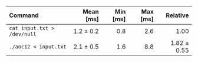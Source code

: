| Command | Mean [ms] | Min [ms] | Max [ms] | Relative |
|:---|---:|---:|---:|---:|
| `cat input.txt > /dev/null` | 1.2 ± 0.2 | 0.8 | 2.6 | 1.00 |
| `./aoc12 < input.txt` | 2.1 ± 0.5 | 1.6 | 8.8 | 1.82 ± 0.55 |
